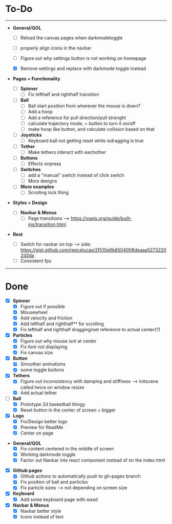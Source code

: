 # To-Do 
___

- **General/QOL**
  - [ ] Reload the canvas pages when darkmodetoggle
  - [ ] properly align icons in the navbar
  - [ ] Figure out why settings button is not working on homepage

  - [x] Remove settings and replace with darkmode toggle instead

- **Pages + Functionality**

  - [ ] **Spinner**
    - [ ] Fix lefthalf and righthalf transition

  - [ ] **Ball**
    - [ ] Ball start position from wherever the mouse is down?
    - [ ] Add a hoop
    - [ ] Add a reference for pull direction/pull strenght
    - [ ] calculate trajectory mode, + button to turn it on/off
    - [ ] make hoop like button, and calculate collision based on that

  - [ ] **Joysticks**
    - [ ] Keyboard ball not getting reset while isdragging is true

  - [ ] **Tether**
    - [ ] Make tethers interact with eachother

  - [ ] **Buttons**
    - [ ] Effects onpress

  - [ ] **Switches**
    - [ ] add a "manual" switch instead of click switch
    - [ ] More designs

  - [ ] **More examples**
    - [ ] Scrolling lock thing

- **Styles + Design**

  - [ ] **Navbar & Menus**
    - [ ] Page transitions --> https://vuejs.org/guide/built-ins/transition.html

- **Rest**
  - [ ] Switch for navbar on top --> side: https://gist.github.com/reecelucas/2f510e6b8504008deaaa52732202d2da
  - [ ] Consistent fps 

___

# Done

  - [x] **Spinner**
    - [x] Figure out if possible
    - [x] Mousewheel
    - [x] Add velocity and friction
    - [x] Add lefthalf and righthalf** for scrolling
    - [x] Fix lefthalf and righthalf dragging/set reference to actual center(?)

  - [x] **Particles**
    - [x] Figure out why mouse isnt at center 
    - [x] Fix font not displaying
    - [x] Fix canvas size

  - [x] **Button**
    - [x] Smoother animations
    - [x] some toggle buttons

  - [x] **Tethers**
    - [x] Figure out inconsistency with damping and stiffness --> initscene called twice on window resize
    - [x] Add actual tether

  - [ ] **Ball**
    - [x] Prototype 2d basketball thingy
    - [x] Reset button in the center of screen + bigger

  - [x] **Logo**
    - [x] Fix/Design better logo
    - [x] Preview for ReadMe
    - [x] Center on page

  - **General/QOL**
    - [x] Fix content centered in the middle of screen
    - [x] Working darkmode toggle
    - [x] Factor out Navbar into react component instead of on the index.html

  - [x] **Github pages**
    - [x] Github actions to automatically push to gh-pages branch
    - [x] Fix position of ball and particles
    - [x] Fix particle sizes --> not depending on screen size

  - [x] **Keyboard**
    - [x] Add some keyboard page with wasd 

  - [x] **Navbar & Menus**
    - [x] Navbar better style
    - [x] Icons instead of text